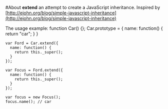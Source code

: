 #About
**extend** an attempt to create a JavaScript inheritance. Inspired by [http://ejohn.org/blog/simple-javascript-inheritance](http://ejohn.org/blog/simple-javascript-inheritance)


The usage example:
    function Car() {};
    Car.prototype = {
      name: function() {
        return "car";
      }
    }

    var Ford = Car.extend({
      name: function() {
        return this._super();
      }
    });

    var Focus = Ford.extend({
      name: function() {
        return this._super();
      }
    });

    var focus = new Focus();
    focus.name(); // car
